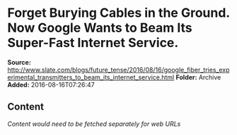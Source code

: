 # Forget Burying Cables in the Ground. Now Google Wants to Beam Its Super-Fast Internet Service.

**Source:** http://www.slate.com/blogs/future_tense/2016/08/16/google_fiber_tries_experimental_transmitters_to_beam_its_internet_service.html
**Folder:** Archive
**Added:** 2016-08-16T07:26:47




## Content
*Content would need to be fetched separately for web URLs*
